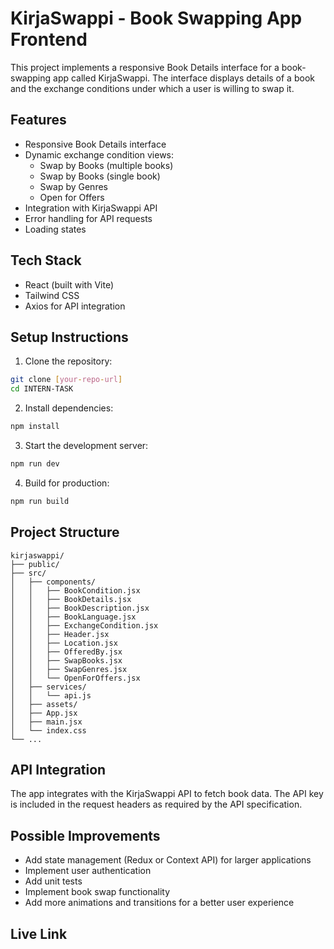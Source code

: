 # KirjaSwappi - Book Swapping App Frontend

This project implements a responsive Book Details interface for a book-swapping app called KirjaSwappi. The interface displays details of a book and the exchange conditions under which a user is willing to swap it.

## Features

- Responsive Book Details interface
- Dynamic exchange condition views:
  - Swap by Books (multiple books)
  - Swap by Books (single book)
  - Swap by Genres
  - Open for Offers
- Integration with KirjaSwappi API
- Error handling for API requests
- Loading states

## Tech Stack

- React (built with Vite)
- Tailwind CSS
- Axios for API integration

## Setup Instructions

1. Clone the repository:
```bash
git clone [your-repo-url]
cd INTERN-TASK
```

2. Install dependencies:
```bash
npm install
```

3. Start the development server:
```bash
npm run dev
```

4. Build for production:
```bash
npm run build
```

## Project Structure

```
kirjaswappi/
├── public/
├── src/
│   ├── components/
│   │   ├── BookCondition.jsx
│   │   ├── BookDetails.jsx
│   │   ├── BookDescription.jsx
│   │   ├── BookLanguage.jsx
│   │   ├── ExchangeCondition.jsx
│   │   ├── Header.jsx
│   │   ├── Location.jsx
│   │   ├── OfferedBy.jsx
│   │   ├── SwapBooks.jsx
│   │   ├── SwapGenres.jsx
│   │   └── OpenForOffers.jsx
│   ├── services/
│   │   └── api.js
│   ├── assets/
│   ├── App.jsx
│   ├── main.jsx
│   └── index.css
└── ...
```

## API Integration

The app integrates with the KirjaSwappi API to fetch book data. The API key is included in the request headers as required by the API specification.

## Possible Improvements

- Add state management (Redux or Context API) for larger applications
- Implement user authentication
- Add unit tests
- Implement book swap functionality
- Add more animations and transitions for a better user experience

## Live Link

